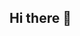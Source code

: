 ## Hi there 👋

<!--
**tureahutson/tureahutson** is a ✨ _special_ ✨ repository because its `README.md` (this file) appears on your GitHub profile.

Here are some ideas to get you started:

- 🔭 I’m currently working on learning my way around R!
- 🌱 I’m currently learning the basics
